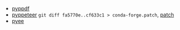 * [pyppdf](https://github.com/conda-forge/pyppdf-feedstock)
* [pyppeteer](https://github.com/conda-forge/pyppeteer-feedstock) `git diff fa5770e..cf633c1 > conda-forge.patch`, [patch](https://github.com/kiwi0fruit/pyppeteer/compare/fa5770e..cf633c1)
* [pyee](https://github.com/conda-forge/pyee-feedstock)
